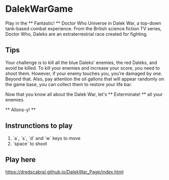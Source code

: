 # DalekWarGame

Play in the ** Fantastic! ** Doctor Who Universe in Dalek War, a top-down tank-based combat experience. From the British science fiction TV series, Doctor Who, Daleks are an extraterrestrial race created for fighting. 

## Tips
Your challenge is to kill all the blue Daleks’ enemies, the red Daleks, and avoid be killed. 
To kill your enemies and increase your score, you need to shoot them. 
However, if your enemy touches you, you’re damaged by one. Beyond that. 
Also, pay attention the oil gallons that will appear randomly on the game base, you can collect them to restore your life bar.

Now that you know all about the Dalek War, let's ** Exterminate!  ** all your enemies.

 ** Allons-y! **
 
## Instrunctions to play
 1. ´a´, ´s´, ´d´ and ´w´ keys to move
 2. ´space´ to shoot
 
## Play here
https://dredscabral.github.io/DalekWar_Page/index.html




